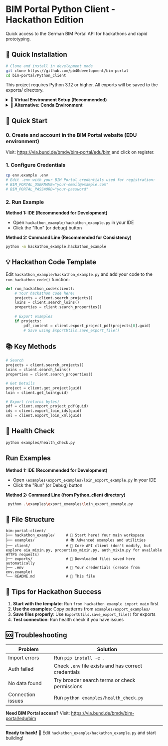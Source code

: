 # BIM Portal Python Client - Hackathon Edition

Quick access to the German BIM Portal API for hackathons and rapid prototyping.

## 🚀 Quick Installation
```bash
# Clone and install in development mode
git clone https://github.com/pb40development/bim-portal
cd bim-portal/Python_client
```
This project requires Python 3.12 or higher. All exports will be saved to the exports/ directory.

<details>
<summary>🐍 <strong>Virtual Environment Setup (Recommended)</strong></summary>

### Using `venv` (Standard Python)

**Linux/macOS:**
```bash
# Create a virtual environment
python3 -m venv .venv

# Activate it
source .venv/bin/activate

# Install the package in development mode
pip install -e .
```

**Windows:**
```powershell
# Create a virtual environment
python -m venv .venv

# Activate it
.venv\Scripts\Activate.ps1

# Install the package in development mode
pip install -e .
```

### Using `pip` with requirements.txt insteaad of `pip install -e .`
```bash
# Alternative: Install from requirements file
pip install -r requirements.txt
```

**Why `pip install -e .` is better:**
- ✅ **Edit and test immediately**: Changes to your code work instantly without reinstalling.
- ✅ **Proper package structure**: Your code becomes a proper Python package you can import anywhere.
- ✅ **No path issues**: Import `from hackathon_example import main` works from any directory.
- ❌ **requirements.txt**: Only installs dependencies, you might get import errors for your own code if you are not doing proper imports.

</details>

<details>
<summary>🐍 <strong>Alternative: Conda Environment</strong></summary>

If you prefer using Conda, you can use the provided `environment.yml` file.

**Linux/macOS/Windows:**
```bash
# Create the environment from the file
conda env create -f environment.yml

# Activate the environment
conda activate bim-portal-hackathon

# Install the package in development mode
pip install -e .
```
</details>




## 🚀 Quick Start
### 0. Create and account in the BIM Portal website (EDU environment)
Visit: https://via.bund.de/bmdv/bim-portal/edu/bim and click on register.

### 1. Configure Credentials
```bash
cp env.example .env
# Edit .env with your BIM Portal credentials used for registration:
# BIM_PORTAL_USERNAME="your-email@example.com"
# BIM_PORTAL_PASSWORD="your-password"
```

### 2. Run Example

**Method 1: IDE (Recommended for Development)**
- Open `hackathon_example/hackathon_example.py` in your IDE
- Click the "Run" (or debug) button

**Method 2: Command Line (Recommended for Consistency)**
```bash
python -m hackathon_example.hackathon_example
```

## 💡 Hackathon Code Template

Edit `hackathon_example/hackathon_example.py` and add your code to the `run_hackathon_code()` function:

```python
def run_hackathon_code(client):
    # Your hackathon code here!
    projects = client.search_projects()
    loins = client.search_loins()
    properties = client.search_properties()
    
    # Export examples
    if projects:
        pdf_content = client.export_project_pdf(projects[0].guid)
        # Save using ExportUtils.save_export_file()
```

## 📚 Key Methods

```python
# Search
projects = client.search_projects()
loins = client.search_loins() 
properties = client.search_properties()

# Get Details
project = client.get_project(guid)
loin = client.get_loin(guid)

# Export (returns bytes)
pdf = client.export_project_pdf(guid)
ids = client.export_loin_ids(guid)
xml = client.export_loin_xml(guid)
```

## 🔧 Health Check
```bash
python examples/health_check.py
```

## Run Examples

**Method 1: IDE (Recommended for Development)**
- Open `\examples\export_examples\loin_export_example.py` in your IDE
- Click the "Run" (or Debug) button

**Method 2: Command Line (from Python_client directory)**
```bash
 python .\examples\export_examples\loin_export_example.py
```


## 📂 File Structure
```
bim-portal-client/
├── hackathon_example/     # 🎯 Start here! Your main workspace
├── examples/              # 📚 Advanced examples and utilities
├── client/                # 🔧 Core API client (don't modify, but explore aia_mixin.py, properties_mixin.py, auth_mixin.py for available HTTPS requests)
├── exports/               # 📁 Downloaded files saved here automatically
├── .env                   # 🔐 Your credentials (create from env.example)
└── README.md              # 📖 This file
```

## 🎯 Tips for Hackathon Success

1. **Start with the template**: Run `from hackathon_example import main` first
2. **Use the examples**: Copy patterns from `examples/export_examples/`
3. **Save files properly**: Use `ExportUtils.save_export_file()` for exports
4. **Test connection**: Run health check if you have issues

## 🆘 Troubleshooting

| Problem | Solution |
|---------|----------|
| Import errors | Run `pip install -e .` |
| Auth failed | Check `.env` file exists and has correct credentials |
| No data found | Try broader search terms or check permissions |
| Connection issues | Run `python examples/health_check.py` |

**Need BIM Portal access?** Visit: https://via.bund.de/bmdv/bim-portal/edu/bim

---
**Ready to hack!** 🚀 Edit `hackathon_example/hackathon_example.py` and start building!